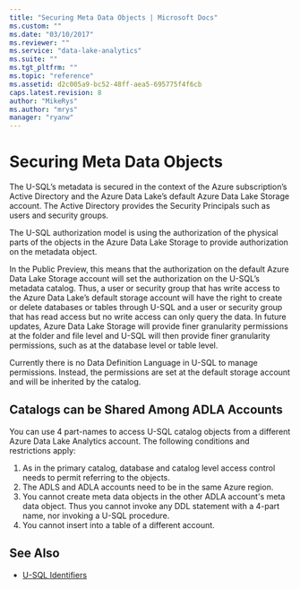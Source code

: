 ```yaml
---
title: "Securing Meta Data Objects | Microsoft Docs"
ms.custom: ""
ms.date: "03/10/2017"
ms.reviewer: ""
ms.service: "data-lake-analytics"
ms.suite: ""
ms.tgt_pltfrm: ""
ms.topic: "reference"
ms.assetid: d2c005a9-bc52-48ff-aea5-695775f4f6cb
caps.latest.revision: 8
author: "MikeRys"
ms.author: "mrys"
manager: "ryanw"
---
```


# Securing Meta Data Objects
The U-SQL’s metadata is secured in the context of the Azure subscription’s Active Directory and the Azure Data Lake’s default Azure Data Lake Storage account. The Active Directory provides the Security Principals such as users and security groups.  
  
The U-SQL authorization model is using the authorization of the physical parts of the objects in the Azure Data Lake Storage to provide authorization on the metadata object.  
  
In the Public Preview, this means that the authorization on the default Azure Data Lake Storage account will set the authorization on the U-SQL’s metadata catalog. Thus, a user or security group that has write access to the Azure Data Lake’s default storage account will have the right to create or delete databases or tables through U-SQL and a user or security group that has read access but no write access can only query the data. In future updates, Azure Data Lake Storage will provide finer granularity permissions at the folder and file level and U-SQL will then provide finer granularity permissions, such as at the database level or table level.  
  
Currently there is no Data Definition Language in U-SQL to manage permissions. Instead, the permissions are set at the default storage account and will be inherited by the catalog.  

## Catalogs can be Shared Among ADLA Accounts   
You can use 4 part-names to access U-SQL catalog objects from a different Azure Data Lake Analytics account.  The following conditions and restrictions apply:

1. As in the primary catalog, database and catalog level access control needs to permit referring to the objects.
2. The ADLS and ADLA accounts need to be in the same Azure region.
3. You cannot create meta data objects in the other ADLA account's meta data object. Thus you cannot invoke any DDL statement with a 4-part name, nor invoking a U-SQL procedure.
4. You cannot insert into a table of a different account.


## See Also
* [U-SQL Identifiers](u-sql-identifiers.md)
